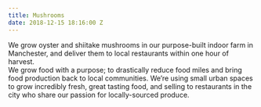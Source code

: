 ```yaml
---
title: Mushrooms
date: 2018-12-15 18:16:00 Z
---
```


We grow oyster and shiitake mushrooms in our purpose-built indoor farm in Manchester, and deliver them to local restaurants within one hour of harvest.\
We grow food with a purpose; to drastically reduce food miles and bring food production back to local communities. We’re using small urban spaces to grow incredibly fresh, great tasting food, and selling to restaurants in the city who share our passion for locally-sourced produce.